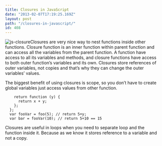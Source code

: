 ```yaml
---
title: Closures in JavaScript
date: "2013-02-07T17:19:25.169Z"
layout: post
path: "/closures-in-javascript/"
id: 408
---
```


![js-closure](http://alexbachuk.com/wp-content/uploads/2013/02/js-closure.jpg)Closures are very nice way to nest functions inside other functions. Closure function is an inner function within parent function and can access all the variables from the parent function. A function have access to all its variables and methods, and closure functions have access to both outer function’s variables and its own. Closures store references of outer variables, not copies and that’s why they can change the outer variables’ values.

The biggest benefit of using closures is scope, so you don’t have to create global variables just access values from other function.

```function foo (x) {
    return function (y) {
      return x + y;
    };
  };
  var fooVar = foo(5); // return 5+y;
  var bar = fooVar(10); // return 5+10 == 15
```
Closures are useful in loops when you need to separate loop and the function inside it. Because as we know it stores reference to a variable and not a copy.
